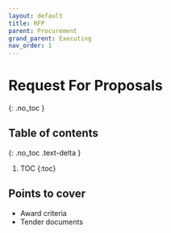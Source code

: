 ```yaml
---
layout: default
title: RFP
parent: Procurement
grand_parent: Executing
nav_order: 1
---
```


# Request For Proposals
{: .no_toc }

## Table of contents
{: .no_toc .text-delta }

1. TOC
{:toc}

## Points to cover
- Award criteria
- Tender documents

